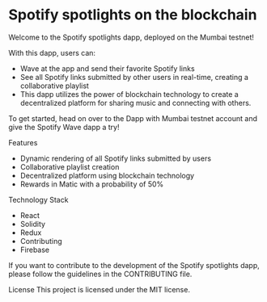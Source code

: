 <h1>Spotify spotlights on the blockchain</h1>

Welcome to the Spotify spotlights dapp, deployed on the Mumbai testnet!

With this dapp, users can:

* Wave at the app and send their favorite Spotify links
* See all Spotify links submitted by other users in real-time, creating a collaborative playlist
* This dapp utilizes the power of blockchain technology to create a decentralized platform for sharing music and connecting with others.

To get started, head on over to the Dapp with Mumbai testnet account and give the Spotify Wave dapp a try!

Features
* Dynamic rendering of all Spotify links submitted by users
* Collaborative playlist creation
* Decentralized platform using blockchain technology
* Rewards in Matic with a probability of 50%

Technology Stack
* React
* Solidity
* Redux
* Contributing
* Firebase

If you want to contribute to the development of the Spotify spotlights dapp, please follow the guidelines in the CONTRIBUTING file.

License
This project is licensed under the MIT license.